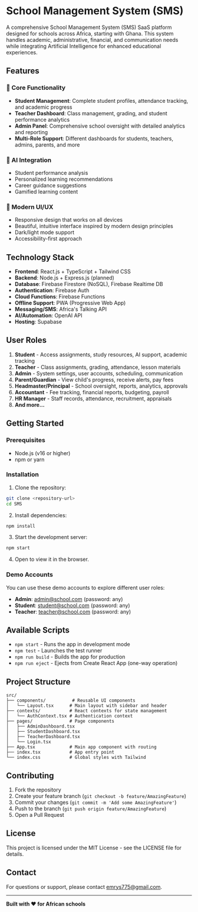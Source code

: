 # School Management System (SMS)

A comprehensive School Management System (SMS) SaaS platform designed for schools across Africa, starting with Ghana. This system handles academic, administrative, financial, and communication needs while integrating Artificial Intelligence for enhanced educational experiences.

## Features

### 🎯 Core Functionality
- **Student Management**: Complete student profiles, attendance tracking, and academic progress
- **Teacher Dashboard**: Class management, grading, and student performance analytics
- **Admin Panel**: Comprehensive school oversight with detailed analytics and reporting
- **Multi-Role Support**: Different dashboards for students, teachers, admins, parents, and more

### 🤖 AI Integration
- Student performance analysis
- Personalized learning recommendations
- Career guidance suggestions
- Gamified learning content

### 📱 Modern UI/UX
- Responsive design that works on all devices
- Beautiful, intuitive interface inspired by modern design principles
- Dark/light mode support
- Accessibility-first approach

## Technology Stack

- **Frontend**: React.js + TypeScript + Tailwind CSS
- **Backend**: Node.js + Express.js (planned)
- **Database**: Firebase Firestore (NoSQL), Firebase Realtime DB
- **Authentication**: Firebase Auth
- **Cloud Functions**: Firebase Functions
- **Offline Support**: PWA (Progressive Web App)
- **Messaging/SMS**: Africa's Talking API
- **AI/Automation**: OpenAI API
- **Hosting**: Supabase

## User Roles

1. **Student** - Access assignments, study resources, AI support, academic tracking
2. **Teacher** - Class assignments, grading, attendance, lesson materials
3. **Admin** - System settings, user accounts, scheduling, communication
4. **Parent/Guardian** - View child's progress, receive alerts, pay fees
5. **Headmaster/Principal** - School oversight, reports, analytics, approvals
6. **Accountant** - Fee tracking, financial reports, budgeting, payroll
7. **HR Manager** - Staff records, attendance, recruitment, appraisals
8. **And more...**

## Getting Started

### Prerequisites
- Node.js (v16 or higher)
- npm or yarn

### Installation

1. Clone the repository:
```bash
git clone <repository-url>
cd SMS
```

2. Install dependencies:
```bash
npm install
```

3. Start the development server:
```bash
npm start
```

4. Open to view it in the browser.

### Demo Accounts

You can use these demo accounts to explore different user roles:

- **Admin**: admin@school.com (password: any)
- **Student**: student@school.com (password: any)
- **Teacher**: teacher@school.com (password: any)

## Available Scripts

- `npm start` - Runs the app in development mode
- `npm test` - Launches the test runner
- `npm run build` - Builds the app for production
- `npm run eject` - Ejects from Create React App (one-way operation)

## Project Structure

```
src/
├── components/          # Reusable UI components
│   └── Layout.tsx      # Main layout with sidebar and header
├── contexts/           # React contexts for state management
│   └── AuthContext.tsx # Authentication context
├── pages/              # Page components
│   ├── AdminDashboard.tsx
│   ├── StudentDashboard.tsx
│   ├── TeacherDashboard.tsx
│   └── Login.tsx
├── App.tsx             # Main app component with routing
├── index.tsx           # App entry point
└── index.css           # Global styles with Tailwind
```

## Contributing

1. Fork the repository
2. Create your feature branch (`git checkout -b feature/AmazingFeature`)
3. Commit your changes (`git commit -m 'Add some AmazingFeature'`)
4. Push to the branch (`git push origin feature/AmazingFeature`)
5. Open a Pull Request

## License

This project is licensed under the MIT License - see the LICENSE file for details.

## Contact

For questions or support, please contact emrys775@gmail.com.

---

**Built with ❤️ for African schools**
